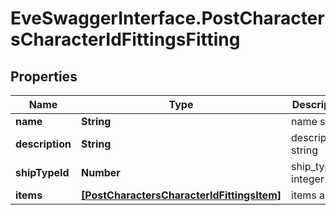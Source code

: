 # EveSwaggerInterface.PostCharactersCharacterIdFittingsFitting

## Properties
Name | Type | Description | Notes
------------ | ------------- | ------------- | -------------
**name** | **String** | name string | 
**description** | **String** | description string | 
**shipTypeId** | **Number** | ship_type_id integer | 
**items** | [**[PostCharactersCharacterIdFittingsItem]**](PostCharactersCharacterIdFittingsItem.md) | items array | 


